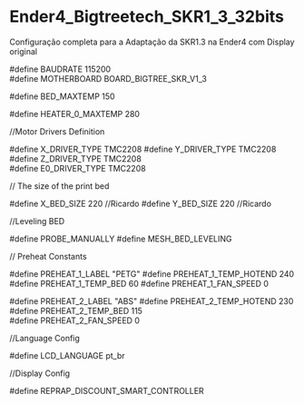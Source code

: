 # Ender4_Bigtreetech_SKR1_3_32bits

Configuração completa para a Adaptação da SKR1.3 na Ender4 com Display original

#define BAUDRATE 115200   
#define MOTHERBOARD BOARD_BIGTREE_SKR_V1_3

#define BED_MAXTEMP      150  

#define HEATER_0_MAXTEMP 280

//Motor Drivers Definition

#define X_DRIVER_TYPE  TMC2208
#define Y_DRIVER_TYPE  TMC2208
#define Z_DRIVER_TYPE  TMC2208  
#define E0_DRIVER_TYPE TMC2208 

// The size of the print bed

#define X_BED_SIZE 220  //Ricardo
#define Y_BED_SIZE 220  //Ricardo

//Leveling BED

#define PROBE_MANUALLY
#define MESH_BED_LEVELING

// Preheat Constants

#define PREHEAT_1_LABEL       "PETG"
#define PREHEAT_1_TEMP_HOTEND 240
#define PREHEAT_1_TEMP_BED     60
#define PREHEAT_1_FAN_SPEED     0 

#define PREHEAT_2_LABEL       "ABS"
#define PREHEAT_2_TEMP_HOTEND 230  
#define PREHEAT_2_TEMP_BED    115  
#define PREHEAT_2_FAN_SPEED     0 

//Language Config

#define LCD_LANGUAGE pt_br

//Display Config

#define REPRAP_DISCOUNT_SMART_CONTROLLER
